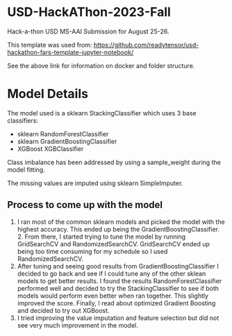 # USD-HackAThon-2023-Fall

Hack-a-thon USD MS-AAI Submission for August 25-26.

This template was used from:
https://github.com/readytensor/usd-hackathon-fars-template-jupyter-notebook/

See the above link for information on docker and folder structure. 

# Model Details

The model used is a sklearn StackingClassifier which uses 3 base classifiers:
- sklearn RandomForestClassifier 
- sklearn GradientBoostingClassifier
- XGBoost XGBClassifier

Class imbalance has been addressed by using a sample_weight during the model fitting. 

The missing values are imputed using sklearn SimpleImputer.

## Process to come up with the model

1. I ran most of the common sklearn models and picked the model with the highest accuracy. This ended up being the GradientBoostingClassifier. 2. From there, I started trying to tune the model by running GridSearchCV and RandomizedSearchCV. GridSearchCV ended up being too time consuming for my schedule so I used RandomizedSearchCV. 
3. After tuning and seeing good results from GradientBoostingClassifier I decided to go back and see if I could tune any of the other sklean models to get better results. I found the results RandomForestClassifier performed well and decided to try the StackingClassifier to see if both models would perform even better when ran together. This slightly improved the score. Finally, I read about optimized Gradient Boosting and decided to try out XGBoost. 
4. I tried improving the value imputation and feature selection but did not see very much improvement in the model. 
